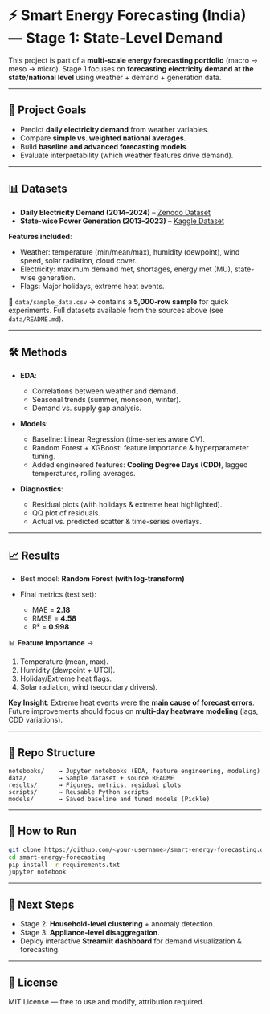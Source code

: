 # ⚡ Smart Energy Forecasting (India) — Stage 1: State-Level Demand

This project is part of a **multi-scale energy forecasting portfolio** (macro → meso → micro).
Stage 1 focuses on **forecasting electricity demand at the state/national level** using weather + demand + generation data.

---

## 🎯 Project Goals

* Predict **daily electricity demand** from weather variables.
* Compare **simple vs. weighted national averages**.
* Build **baseline and advanced forecasting models**.
* Evaluate interpretability (which weather features drive demand).

---

## 📊 Datasets

* **Daily Electricity Demand (2014–2024)** – [Zenodo Dataset](https://zenodo.org/records/14983362)
* **State-wise Power Generation (2013–2023)** – [Kaggle Dataset](https://www.kaggle.com/datasets/krishnadaskv/daily-power-generation-in-india-2013-2023)

**Features included**:

* Weather: temperature (min/mean/max), humidity (dewpoint), wind speed, solar radiation, cloud cover.
* Electricity: maximum demand met, shortages, energy met (MU), state-wise generation.
* Flags: Major holidays, extreme heat events.

📂 `data/sample_data.csv` → contains a **5,000-row sample** for quick experiments.
Full datasets available from the sources above (see `data/README.md`).

---

## 🛠️ Methods

* **EDA**:

  * Correlations between weather and demand.
  * Seasonal trends (summer, monsoon, winter).
  * Demand vs. supply gap analysis.

* **Models**:

  * Baseline: Linear Regression (time-series aware CV).
  * Random Forest + XGBoost: feature importance & hyperparameter tuning.
  * Added engineered features: **Cooling Degree Days (CDD)**, lagged temperatures, rolling averages.

* **Diagnostics**:

  * Residual plots (with holidays & extreme heat highlighted).
  * QQ plot of residuals.
  * Actual vs. predicted scatter & time-series overlays.

---

## 📈 Results

* Best model: **Random Forest (with log-transform)**
* Final metrics (test set):

  * MAE = **2.18**
  * RMSE = **4.58**
  * R² = **0.998**

📊 **Feature Importance** →

1. Temperature (mean, max).
2. Humidity (dewpoint + UTCI).
3. Holiday/Extreme heat flags.
4. Solar radiation, wind (secondary drivers).

**Key Insight**:
Extreme heat events were the **main cause of forecast errors**.
Future improvements should focus on **multi-day heatwave modeling** (lags, CDD variations).

---

## 📂 Repo Structure

```
notebooks/    → Jupyter notebooks (EDA, feature engineering, modeling)
data/         → Sample dataset + source README
results/      → Figures, metrics, residual plots
scripts/      → Reusable Python scripts
models/       → Saved baseline and tuned models (Pickle)
```

---

## 🚀 How to Run

```bash
git clone https://github.com/<your-username>/smart-energy-forecasting.git
cd smart-energy-forecasting
pip install -r requirements.txt
jupyter notebook
```

---

## 📌 Next Steps

* Stage 2: **Household-level clustering** + anomaly detection.
* Stage 3: **Appliance-level disaggregation**.
* Deploy interactive **Streamlit dashboard** for demand visualization & forecasting.

---

## 📜 License

MIT License — free to use and modify, attribution required.
